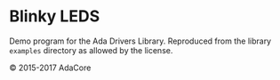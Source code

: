 # Blinky LEDS

Demo program for the Ada Drivers Library. Reproduced from the library `examples` directory as allowed by the license.

© 2015-2017 AdaCore
